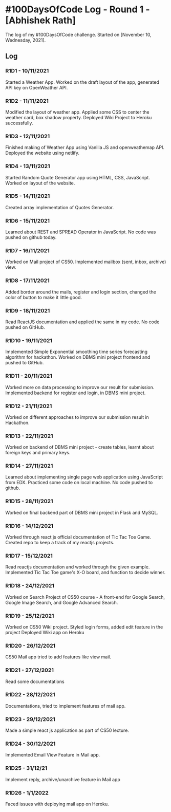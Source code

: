 # #100DaysOfCode Log - Round 1 - [Abhishek Rath]

The log of my #100DaysOfCode challenge. Started on [November 10, Wednesday, 2021].

## Log

### R1D1 - 10/11/2021
Started a Weather App. Worked on the draft layout of the app, generated API key on OpenWeather API.

### R1D2 - 11/11/2021
Modified the layout of weather app. Applied some CSS to center the weather card, box shadow property.
Deployed Wiki Project to Heroku successfully.

### R1D3 - 12/11/2021
Finished making of Weather App using Vanilla JS and openweathemap API. Deployed the website using netlify.

### R1D4 - 13/11/2021
Started Random Quote Generator app using HTML, CSS, JavaScript. Worked on layout of the website.

### R1D5 - 14/11/2021
Created array implementation of Quotes Generator.

### R1D6 - 15/11/2021
Learned about REST and SPREAD Operator in JavaScript. No code was pushed on github today.

### R1D7 - 16/11/2021
Worked on Mail project of CS50. Implemented mailbox (sent, inbox, archive) view.

### R1D8 - 17/11/2021
Added border around the mails, register and login section, changed the color of button to make it little good.

### R1D9 - 18/11/2021
Read ReactJS documentation and applied the same in my code. No code pushed on GitHub.

### R1D10 - 19/11/2021
Implemented Simple Exponential smoothing time series forecasting algorithm for hackathon.
Worked on DBMS mini project frontend and pushed to GitHub.

### R1D11 - 20/11/2021 
Worked more on data processing to improve our result for submission. 
Implemented backend for register and login, in DBMS mini project.

### R1D12 - 21/11/2021
Worked on different approaches to improve our submission result in Hackathon.

### R1D13 - 22/11/2021
Worked on backend of DBMS mini project - create tables, learnt about foreign keys and primary keys.


### R1D14 - 27/11/2021
Learned about implementing single page web application using JavaScript from EDX. Practiced some code on local machine.
No code pushed to github.

### R1D15 - 28/11/2021
Worked on final backend part of DBMS mini project in Flask and MySQL.

### R1D16 - 14/12/2021
Worked through react js official documentation of Tic Tac Toe Game. 
Created repo to keep a track of my reactjs projects.

### R1D17 - 15/12/2021
Read reactjs documentation and worked through the given example.
Implemented Tic Tac Toe game's X-O board, and function to decide winner.

### R1D18 - 24/12/2021
Worked on Search Project of CS50 course -  A front-end for Google Search, Google Image Search, and Google Advanced Search.

### R1D19 - 25/12/2021
Worked on CS50 Wiki project. Styled login forms, added edit feature in the project
Deployed Wiki app on Heroku

### R1D20 - 26/12/2021
CS50 Mail app tried to add features like view mail.

### R1D21 - 27/12/2021
Read some documentations

### R1D22 - 28/12/2021
Documentations, tried to implement features of mail app. 

### R1D23 - 29/12/2021
Made a simple react js application as part of CS50 lecture.

### R1D24 - 30/12/2021
Implemented Email View Feature in Mail app.

### R1D25 - 31/12/21
Implement reply, archive/unarchive feature in Mail app

### R1D26 - 1/1/2022
Faced issues with deploying mail app on Heroku.
